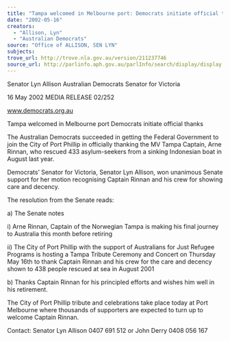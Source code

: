 ```yaml
---
title: "Tampa welcomed in Melbourne port: Democrats initiate official thanks."
date: "2002-05-16"
creators:
  - "Allison, Lyn"
  - "Australian Democrats"
source: "Office of ALLISON, SEN LYN"
subjects:
trove_url: http://trove.nla.gov.au/version/211237746
source_url: http://parlinfo.aph.gov.au/parlInfo/search/display/display.w3p;query=Id%3A%22media/pressrel/KHK66%22
---
```


 Senator Lyn Allison Australian Democrats Senator for Victoria

 16 May 2002    MEDIA RELEASE         02/252

 www.democrats.org.au

 Tampa welcomed in Melbourne port Democrats initiate official thanks

 The  Australian  Democrats  succeeded  in  getting  the  Federal  Government  to  join  the City of Port Phillip in officially thanking the MV Tampa Captain, Arne Rinnan, who rescued 433 asylum-seekers from a sinking Indonesian boat in August last year.

 Democrats’  Senator  for  Victoria,  Senator  Lyn  Allison,  won  unanimous  Senate support for her motion recognising Captain Rinnan and his crew for showing care and decency.

 The resolution from the Senate reads:

 a) The Senate notes

 i) Arne Rinnan, Captain of the Norwegian Tampa is making his final journey to Australia this month before retiring

 ii)  The  City  of  Port  Phillip  with  the  support  of  Australians  for  Just  Refugee Programs is hosting a Tampa Tribute Ceremony and Concert on Thursday May 16th  to  thank  Captain  Rinnan  and  his  crew  for  the  care  and  decency shown  to 438 people rescued at sea in August 2001

 b) Thanks  Captain  Rinnan  for  his  principled  efforts  and  wishes  him  well  in  his retirement.

 The City of Port Phillip tribute and celebrations take place today at Port Melbourne where thousands of supporters are expected to turn up to welcome Captain Rinnan.

 Contact:  Senator Lyn Allison  0407 691 512  or John Derry 0408 056 167

